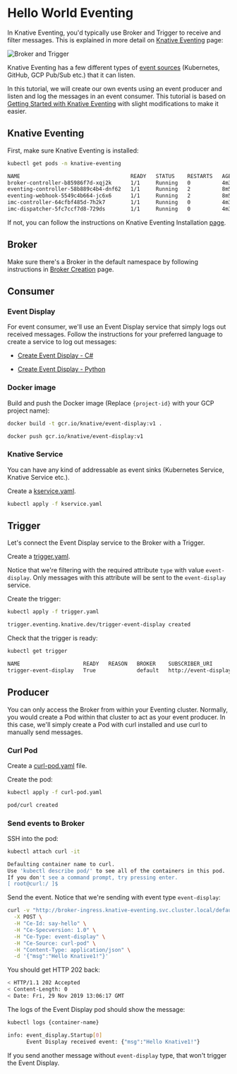 # Hello World Eventing

In Knative Eventing, you'd typically use Broker and Trigger to receive and filter messages. This is explained in more detail on [Knative Eventing](https://www.knative.dev/docs/eventing/) page:

![Broker and Trigger](https://knative.dev/blog/images/knative-eventing.png)

Knative Eventing has a few different types of [event sources](https://knative.dev/docs/eventing/sources/) (Kubernetes, GitHub, GCP Pub/Sub etc.) that it can listen.

In this tutorial, we will create our own events using an event producer and listen and log the messages in an event consumer. This tutorial is based on [Getting Started with Knative Eventing](https://knative.dev/docs/eventing/getting-started/) with slight modifications to make it easier.

## Knative Eventing

First, make sure Knative Eventing is installed:

```bash
kubectl get pods -n knative-eventing

NAME                                   READY   STATUS    RESTARTS   AGE
broker-controller-b85986f7d-xqj2k      1/1     Running   0          4m30s
eventing-controller-58b889c4b4-dnf62   1/1     Running   2          8m55s
eventing-webhook-5549c4b664-jc6x6      1/1     Running   2          8m53s
imc-controller-64cfbf485d-7h2k7        1/1     Running   0          4m32s
imc-dispatcher-5fc7ccf7d8-729ds        1/1     Running   0          4m32s
```

If not, you can follow the instructions on Knative Eventing Installation [page](https://knative.dev/docs/eventing/getting-started/#installing-knative-eventing).

## Broker

Make sure there's a Broker in the default namespace by following instructions in
[Broker Creation](brokercreation.md) page.

## Consumer

### Event Display

For event consumer, we'll use an Event Display service that simply logs out received messages. Follow the instructions for your preferred language to create a service to log out messages:

* [Create Event Display - C#](helloworldeventing-csharp.md)

* [Create Event Display - Python](helloworldeventing-python.md)

### Docker image

Build and push the Docker image (Replace `{project-id}` with your GCP project name):

```bash
docker build -t gcr.io/knative/event-display:v1 .

docker push gcr.io/knative/event-display:v1
```

### Knative Service

You can have any kind of addressable as event sinks (Kubernetes Service, Knative
Service etc.).

Create a [kservice.yaml](../eventing/helloworld/kservice.yaml).

```bash
kubectl apply -f kservice.yaml
```

## Trigger

Let's connect the Event Display service to the Broker with a Trigger.

Create a [trigger.yaml](../eventing/helloworld/trigger.yaml).

Notice that we're filtering with the required attribute `type` with value `event-display`. Only messages with this attribute will be sent to the `event-display` service.

Create the trigger:

```bash
kubectl apply -f trigger.yaml

trigger.eventing.knative.dev/trigger-event-display created
```

Check that the trigger is ready:

```bash
kubectl get trigger

NAME                    READY   REASON   BROKER    SUBSCRIBER_URI                                          AGE
trigger-event-display   True             default   http://event-display.defualt.svc.cluster.local/   23s
```

## Producer

You can only access the Broker from within your Eventing cluster. Normally, you would create a Pod within that cluster to act as your event producer. In this case, we'll simply create a Pod with curl installed and use curl to manually send messages.

### Curl Pod

Create a [curl-pod.yaml](../eventing/helloworld/curl-pod.yaml) file.

Create the pod:

```bash
kubectl apply -f curl-pod.yaml

pod/curl created
```

### Send events to Broker

SSH into the pod:

```bash
kubectl attach curl -it

Defaulting container name to curl.
Use 'kubectl describe pod/' to see all of the containers in this pod.
If you don't see a command prompt, try pressing enter.
[ root@curl:/ ]$
```

Send the event. Notice that we're sending with event type `event-display`:

```bash
curl -v "http://broker-ingress.knative-eventing.svc.cluster.local/default/default" \
  -X POST \
  -H "Ce-Id: say-hello" \
  -H "Ce-Specversion: 1.0" \
  -H "Ce-Type: event-display" \
  -H "Ce-Source: curl-pod" \
  -H "Content-Type: application/json" \
  -d '{"msg":"Hello Knative1!"}'
```

You should get HTTP 202 back:

```bash
< HTTP/1.1 202 Accepted
< Content-Length: 0
< Date: Fri, 29 Nov 2019 13:06:17 GMT
```

The logs of the Event Display pod should show the message:

```bash
kubectl logs {container-name}

info: event_display.Startup[0]
      Event Display received event: {"msg":"Hello Knative1!"}
```

If you send another message without `event-display` type, that won't trigger the Event Display.
